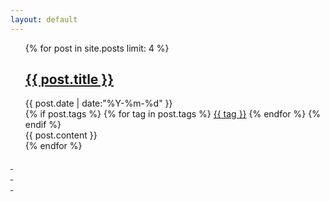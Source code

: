 ```yaml
---
layout: default
---
```


<div>
  <ul class="listing">
  {% for post in site.posts limit: 4 %}
  <article class="content">
    <section class="title">
      <h2><a href="{{site.subURL}}{{ post.url }}">{{ post.title }}</a></h2>
    </section>
    <section class="meta">
    <span class="time">
      <time datetime="{{ post.date | date:"%Y-%m-%d" }}">{{ post.date | date:"%Y-%m-%d" }}</time>
    </span>
    <br />
    {% if post.tags %}
    <span class="tags">
      {% for tag in post.tags %}
      <a class="label" href="/blog/tags.html#{{ tag }}" title="{{ tag }}">{{ tag }}</a>
      {% endfor %}
    </span>
    {% endif %}
    </section>
    <section class="post">
    {{ post.content }}
    </section>
  </article>
  {% endfor %}
  </ul>
  <div class="center">
  <a href="/blog/archive.html" class="circle-wrapper">
  <div class="circle">&nbsp;</div>
  <div class="circle">&nbsp;</div>
  <div class="circle">&nbsp;</div>
  </a>
  </div>
</div>
